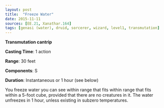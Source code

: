 ```yaml
---
layout: post
title:  "Freeze Water"
date: 2015-11-11
sources: [EE.21, Xanathar.164]
tags: [genasi (water), druid, sorcerer, wizard, level1, transmutation]
---
```


**Transmutation cantrip**

**Casting Time**: 1 action

**Range**: 30 feet

**Components**: S

**Duration**: Instantaneous or 1 hour (see below)

You freeze water you can see within range that fits within range that fits within a 5-foot cube, provided that there are no creatures in it. The water unfreezes in 1 hour, unless existing in subzero temperatures.


